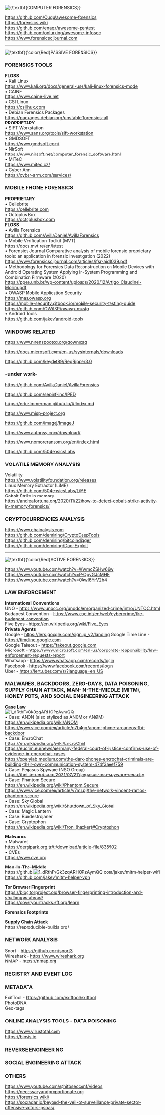<img src="https://latex.codecogs.com/svg.image?\inline&space;\huge&space;\bg{red}{\textbf{COMPUTER&space;FORENSICS}}" title="{\textbf{COMPUTER FORENSICS}}" />    

https://github.com/Cugu/awesome-forensics    
https://forensics.wiki    
https://github.com/enaqx/awesome-pentest    
https://github.com/onlurking/awesome-infosec    
https://www.forensicscijournal.com    

------------------------------------------------------------------------------------------------------------------------------
<img src="https://latex.codecogs.com/svg.image?\LARGE&space;\textbf{{\color{Red}PASSIVE&space;FORENSICS}}" title="\textbf{{\color{Red}PASSIVE FORENSICS}}" />    

### FORENSICS TOOLS    
**FLOSS**  
• Kali Linux  
https://www.kali.org/docs/general-use/kali-linux-forensics-mode  
• CAINE  
https://www.caine-live.net  
• CSI Linux  
https://csilinux.com  
• Debian Forensics Packages  
https://packages.debian.org/unstable/forensics-all  
**PROPRIETARY**    
• SIFT Workstation  
https://www.sans.org/tools/sift-workstation  
• GMDSOFT    
https://www.gmdsoft.com/    
• NirSoft    
https://www.nirsoft.net/computer_forensic_software.html    
• MiTeC    
https://www.mitec.cz/    
• Cyber Arm    
https://cyber-arm.com/services/    
### MOBILE PHONE FORENSICS
**PROPRIETARY**    
• Cellebrite        
https://cellebrite.com  
  • Octoplus Box    
https://octoplusbox.com    
**FLOSS**    
• Avilla Forensics  
https://github.com/AvillaDaniel/AvillaForensics  
• Mobile Verification Toolkit (MVT)  
https://docs.mvt.re/en/latest    
• Forensics Journal Comparative analysis of mobile forensic proprietary tools: an application in forensic investigation (2022)    
https://www.forensicscijournal.com/articles/jfsr-aid1039.pdf  
• Methodology for Forensics Data Reconstruction on Mobile Devices with Android Operating System Applying In-System Programming and Combination Firmware (2020)  
https://ppee.unb.br/wp-content/uploads/2020/12/Artigo_Claudinei-Morim.pdf  
• OWASP Mobile Application Security  
https://mas.owasp.org    
https://mobile-security.gitbook.io/mobile-security-testing-guide    
https://github.com/OWASP/owasp-mastg    
• Android Tools    
https://github.com/jakev/android-tools    

### WINDOWS RELATED  

https://www.hirensbootcd.org/download    

https://docs.microsoft.com/en-us/sysinternals/downloads  

https://github.com/keydet89/RegRipper3.0  

### -under work-  

https://github.com/AvillaDaniel/AvillaForensics  

https://github.com/sepinf-inc/IPED  

https://ericzimmerman.github.io/#!index.md  

https://www.misp-project.org    

https://github.com/imagej/ImageJ  

https://www.autopsy.com/download/  

https://www.nomoreransom.org/en/index.html  

https://github.com/504ensicsLabs    

### VOLATILE MEMORY ANALYSIS    
Volatility    
https://www.volatilityfoundation.org/releases  
Linux Memory Extractor (LiME)    
https://github.com/504ensicsLabs/LiME      
Cobalt Strike in memory    
https://andreafortuna.org/2020/11/22/how-to-detect-cobalt-strike-activity-in-memory-forensics/    

### CRYPTOCURRENCIES ANALYSIS    
https://www.chainalysis.com    
https://github.com/demining/CryptoDeepTools    
https://github.com/demining/bitcoindigger    
https://github.com/demining/Dao-Exploit    

------------------------------------------------------------------------------------------------------------------------------
<img src="https://latex.codecogs.com/svg.image?\LARGE&space;\textbf{{\color{Red}ACTIVE&space;FORENSICS}}" title="\textbf{{\color{Red}ACTIVE FORENSICS}}" />    

https://www.youtube.com/watch?v=WwmcZSHw66w  
https://www.youtube.com/watch?v=P-OpyGJcMHE  
https://www.youtube.com/watch?v=0AwI6YrV2h4  

### LAW ENFORCEMENT  
**International Conventions**  
UNO - https://www.unodc.org/unodc/en/organized-crime/intro/UNTOC.html    
Budapest Convention - https://www.coe.int/en/web/cybercrime/the-budapest-convention    
Five Eyes - https://en.wikipedia.org/wiki/Five_Eyes    
**Private Agents**   
Google - https://lers.google.com/signup_v2/landing
Google Time Line - https://timeline.google.com  
Google Takeout - https://takeout.google.com  
Microsoft - https://www.microsoft.com/en-us/corporate-responsibility/law-enforcement-requests-report  
Whatsapp - https://www.whatsapp.com/records/login    
Facebook - https://www.facebook.com/records/login    
Uber - https://lert.uber.com/s/?language=en_US  

### MALWARES, BACKDOORS, ZERO-DAYS, DATA POISONING, SUPPLY CHAIN ATTACK, MAN-IN-THE-MIDDLE (MITM), HONEY POTS, AND SOCIAL ENGINEERING ATTACK    

**Case Law**    
![1_dRthFvGk3zqARHOPzAymQQ](https://github.com/RENANZG/My-Forensics/assets/53377291/b347418d-dd76-4e0f-b075-e95db4817340)    
• Case: ANON (also stylized as AN0M or ΛNØM)    
https://en.wikipedia.org/wiki/ANOM    
https://www.vice.com/en/article/n7b4gg/anom-phone-arcaneos-fbi-backdoor    
• Case: EncroChat    
https://en.wikipedia.org/wiki/EncroChat    
https://eucrim.eu/news/germany-federal-court-of-justice-confirms-use-of-evidence-in-encrochat-cases    
https://xperylab.medium.com/the-dark-phones-encrochat-criminals-are-building-their-own-communication-system-474f3aeef759    
• Case: Pegasus Spyware (NSO Group)    
https://theintercept.com/2021/07/27/pegasus-nso-spyware-security    
• Case: Phantom Secure    
https://en.wikipedia.org/wiki/Phantom_Secure    
https://www.vice.com/en/article/v7m4pj/the-network-vincent-ramos-phantom-secure    
• Case: Sky Global    
https://en.wikipedia.org/wiki/Shutdown_of_Sky_Global    
• Case: Magic Lantern    
• Case: Bundestrojaner  
• Case: Cryptophon    
https://en.wikipedia.org/wiki/Tron_(hacker)#Cryptophon    

**Malwares**    
• Malwares    
https://dergipark.org.tr/tr/download/article-file/835902  
• CVEs    
https://www.cve.org    

**Man-In-The-Middle**    
https://github.![1_dRthFvGk3zqARHOPzAymQQ](https://github.com/RENANZG/My-Forensics/assets/53377291/ed434acf-bb90-4613-9632-40d9e4ce2866)
com/jakev/mitm-helper-wifi    
https://github.com/jakev/mitm-helper-vpn    

**Tor Browser Fingerprint**    
https://blog.torproject.org/browser-fingerprinting-introduction-and-challenges-ahead/    
https://coveryourtracks.eff.org/learn    

**Forensics Footprints**    

**Supply Chain Attack**    
https://reproducible-builds.org/  

### NETWORK ANALYSIS
Snort - https://github.com/snort3  
Wireshark - https://www.wireshark.org  
NMAP - https://nmap.org  

### REGISTRY AND EVENT LOG    

### METADATA  
ExifTool - https://github.com/exiftool/exiftool  
PhotoDNA  
Geo-tags  

### ONLINE ANALYSIS TOOLS - DATA POISONING
https://www.virustotal.com  
https://binvis.io  

### REVERSE ENGINEERING    

### SOCIAL ENGINEERING ATTACK


### OTHERS  
https://www.youtube.com/@hitbsecconf/videos  
https://necessaryandproportionate.org  
https://forensics.wiki/    
https://socradar.io/beyond-the-veil-of-surveillance-private-sector-offensive-actors-psoas/    

